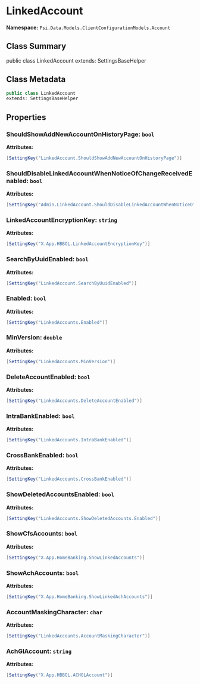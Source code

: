 # LinkedAccount

**Namespace:** `Psi.Data.Models.ClientConfigurationModels.Account`

## Class Summary

public class LinkedAccount
extends: SettingsBaseHelper

## Class Metadata

```typescript
public class LinkedAccount
extends: SettingsBaseHelper
```

## Properties

### ShouldShowAddNewAccountOnHistoryPage: `bool`



**Attributes:**
```csharp
[SettingKey("LinkedAccount.ShouldShowAddNewAccountOnHistoryPage")]
```

### ShouldDisableLinkedAccountWhenNoticeOfChangeReceivedEnabled: `bool`



**Attributes:**
```csharp
[SettingKey("Admin.LinkedAccount.ShouldDisableLinkedAccountWhenNoticeOfChangeReceivedEnabled")]
```

### LinkedAccountEncryptionKey: `string`



**Attributes:**
```csharp
[SettingKey("X.App.HBBOL.LinkedAccountEncryptionKey")]
```

### SearchByUuidEnabled: `bool`



**Attributes:**
```csharp
[SettingKey("LinkedAccount.SearchByUuidEnabled")]
```

### Enabled: `bool`



**Attributes:**
```csharp
[SettingKey("LinkedAccounts.Enabled")]
```

### MinVersion: `double`



**Attributes:**
```csharp
[SettingKey("LinkedAccounts.MinVersion")]
```

### DeleteAccountEnabled: `bool`



**Attributes:**
```csharp
[SettingKey("LinkedAccounts.DeleteAccountEnabled")]
```

### IntraBankEnabled: `bool`



**Attributes:**
```csharp
[SettingKey("LinkedAccounts.IntraBankEnabled")]
```

### CrossBankEnabled: `bool`



**Attributes:**
```csharp
[SettingKey("LinkedAccounts.CrossBankEnabled")]
```

### ShowDeletedAccountsEnabled: `bool`



**Attributes:**
```csharp
[SettingKey("LinkedAccounts.ShowDeletedAccounts.Enabled")]
```

### ShowCfsAccounts: `bool`



**Attributes:**
```csharp
[SettingKey("X.App.HomeBanking.ShowLinkedAccounts")]
```

### ShowAchAccounts: `bool`



**Attributes:**
```csharp
[SettingKey("X.App.HomeBanking.ShowLinkedAchAccounts")]
```

### AccountMaskingCharacter: `char`



**Attributes:**
```csharp
[SettingKey("LinkedAccounts.AccountMaskingCharacter")]
```

### AchGlAccount: `string`



**Attributes:**
```csharp
[SettingKey("X.App.HBBOL.ACHGLAccount")]
```

